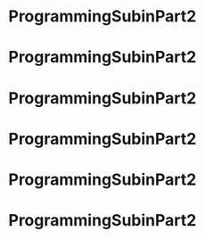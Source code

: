 # ProgrammingSubinPart2
# ProgrammingSubinPart2
# ProgrammingSubinPart2
# ProgrammingSubinPart2
# ProgrammingSubinPart2
# ProgrammingSubinPart2
